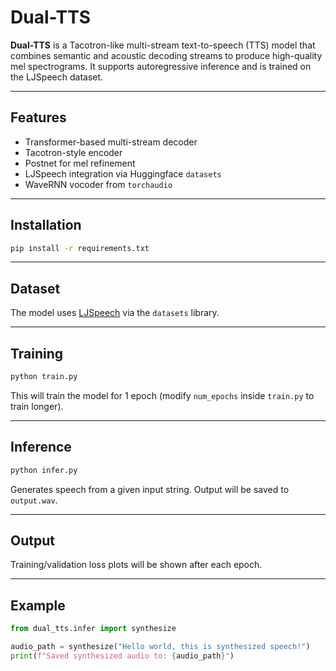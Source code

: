 # Dual-TTS

**Dual-TTS** is a Tacotron-like multi-stream text-to-speech (TTS) model that combines semantic and acoustic decoding streams to produce high-quality mel spectrograms. It supports autoregressive inference and is trained on the LJSpeech dataset.

---

## Features

- Transformer-based multi-stream decoder  
- Tacotron-style encoder  
- Postnet for mel refinement  
- LJSpeech integration via Huggingface `datasets`  
- WaveRNN vocoder from `torchaudio`  

---

## Installation

```bash
pip install -r requirements.txt
```

---

## Dataset

The model uses [LJSpeech](https://huggingface.co/datasets/lj_speech) via the `datasets` library.

---

## Training

```bash
python train.py
```

This will train the model for 1 epoch (modify `num_epochs` inside `train.py` to train longer).

---

## Inference

```bash
python infer.py
```

Generates speech from a given input string. Output will be saved to `output.wav`.

---

## Output

Training/validation loss plots will be shown after each epoch.

---

## Example

```python
from dual_tts.infer import synthesize

audio_path = synthesize("Hello world, this is synthesized speech!")
print(f"Saved synthesized audio to: {audio_path}")
```
